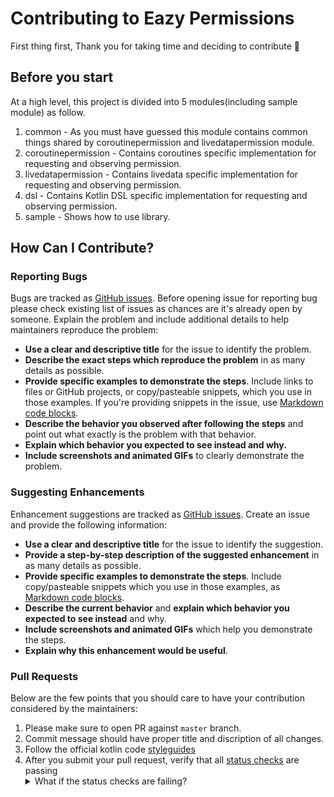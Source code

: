 # Contributing to Eazy Permissions

First thing first, Thank you for taking time and deciding to contribute :tada:

## Before you start
At a high level, this project is divided into 5 modules(including sample module) as follow.

1. common - As you must have guessed this module contains common things shared by coroutinepermission and livedatapermission module.
2. coroutinepermission - Contains coroutines specific implementation for requesting and observing permission.
3. livedatapermission - Contains livedata specific implementation for requesting and observing permission.
4. dsl - Contains Kotlin DSL specific implementation for requesting and observing permission.
5. sample - Shows how to use library.

## How Can I Contribute?

### Reporting Bugs
Bugs are tracked as [GitHub issues](https://guides.github.com/features/issues/). Before opening issue for reporting bug please check existing list of issues as chances are it's already open by someone.
Explain the problem and include additional details to help maintainers reproduce the problem:

* **Use a clear and descriptive title** for the issue to identify the problem.
* **Describe the exact steps which reproduce the problem** in as many details as possible.
* **Provide specific examples to demonstrate the steps**. Include links to files or GitHub projects, or copy/pasteable snippets, which you use in those examples. If you're providing snippets in the issue, use [Markdown code blocks](https://help.github.com/articles/markdown-basics/#multiple-lines).
* **Describe the behavior you observed after following the steps** and point out what exactly is the problem with that behavior.
* **Explain which behavior you expected to see instead and why.**
* **Include screenshots and animated GIFs** to clearly demonstrate the problem.

### Suggesting Enhancements
Enhancement suggestions are tracked as [GitHub issues](https://guides.github.com/features/issues/). Create an issue and provide the following information:

* **Use a clear and descriptive title** for the issue to identify the suggestion.
* **Provide a step-by-step description of the suggested enhancement** in as many details as possible.
* **Provide specific examples to demonstrate the steps**. Include copy/pasteable snippets which you use in those examples, as [Markdown code blocks](https://help.github.com/articles/markdown-basics/#multiple-lines).
* **Describe the current behavior** and **explain which behavior you expected to see instead** and why.
* **Include screenshots and animated GIFs** which help you demonstrate the steps.
* **Explain why this enhancement would be useful**.

### Pull Requests
Below are the few points that you should care to have your contribution considered by the maintainers:

1. Please make sure to open PR against `master` branch. 
2. Commit message should have proper title and discription of all changes.
3. Follow the official kotlin code [styleguides](https://kotlinlang.org/docs/reference/coding-conventions.html)
4. After you submit your pull request, verify that all [status checks](https://help.github.com/articles/about-status-checks/) are passing <details><summary>What if the status checks are failing?</summary>If a status check is failing, and you believe that the failure is unrelated to your change, please leave a comment on the pull request explaining why you believe the failure is unrelated. A maintainer will re-run the status check for you.

